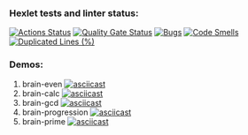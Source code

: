 ### Hexlet tests and linter status:
[![Actions Status](https://github.com/meichtor/frontend-project-lvl1/actions/workflows/hexlet-check.yml/badge.svg)](https://github.com/meichtor/frontend-project-lvl1/actions)
[![Quality Gate Status](https://sonarcloud.io/api/project_badges/measure?project=meichtor_frontend-project-lvl1&metric=alert_status)](https://sonarcloud.io/summary/new_code?id=meichtor_frontend-project-lvl1)
[![Bugs](https://sonarcloud.io/api/project_badges/measure?project=meichtor_frontend-project-lvl1&metric=bugs)](https://sonarcloud.io/summary/new_code?id=meichtor_frontend-project-lvl1)
[![Code Smells](https://sonarcloud.io/api/project_badges/measure?project=meichtor_frontend-project-lvl1&metric=code_smells)](https://sonarcloud.io/summary/new_code?id=meichtor_frontend-project-lvl1)
[![Duplicated Lines (%)](https://sonarcloud.io/api/project_badges/measure?project=meichtor_frontend-project-lvl1&metric=duplicated_lines_density)](https://sonarcloud.io/summary/new_code?id=meichtor_frontend-project-lvl1)

### Demos:
1. brain-even
[![asciicast](https://asciinema.org/a/IHpzKBZr3RbWY8bSOt2FHlFEO.svg)](https://asciinema.org/a/IHpzKBZr3RbWY8bSOt2FHlFEO)
2. brain-calc
[![asciicast](https://asciinema.org/a/SPZExFeqRQklL27wiL1PoP1pm.svg)](https://asciinema.org/a/SPZExFeqRQklL27wiL1PoP1pm)
3. brain-gcd
[![asciicast](https://asciinema.org/a/cnXqwSDQo7WwBR6uPYl6dY5ep.svg)](https://asciinema.org/a/cnXqwSDQo7WwBR6uPYl6dY5ep)
4. brain-progression
[![asciicast](https://asciinema.org/a/6tSeY5ovdBCElKUOsdF6BP5FK.svg)](https://asciinema.org/a/6tSeY5ovdBCElKUOsdF6BP5FK)
5. brain-prime
[![asciicast](https://asciinema.org/a/8I0Rp0Wg3vnJmkVxD0s2wNIXK.svg)](https://asciinema.org/a/8I0Rp0Wg3vnJmkVxD0s2wNIXK)